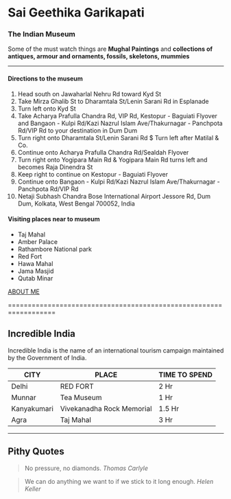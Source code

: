 # Sai Geethika Garikapati<br>
### The Indian Museum<br>
Some of the must watch things are **Mughal Paintings** and **collections of antiques, armour and ornaments, fossils, skeletons, mummies**

----------------------------------------------------------------------
#### Directions to the museum

1. Head south on Jawaharlal Nehru Rd toward Kyd St
2. Take Mirza Ghalib St to Dharamtala St/Lenin Sarani Rd in Esplanade
3. Turn left onto Kyd St
4. Take Acharya Prafulla Chandra Rd, VIP Rd, Kestopur - Baguiati Flyover and Bangaon - Kulpi Rd/Kazi Nazrul Islam Ave/Thakurnagar - Panchpota Rd/VIP Rd to your destination in Dum Dum
5. Turn right onto Dharamtala St/Lenin Sarani Rd $ Turn left after Matilal & Co.
6. Continue onto Acharya Prafulla Chandra Rd/Sealdah Flyover
7. Turn right onto Yogipara Main Rd & Yogipara Main Rd turns left and becomes Raja Dinendra St
8. Keep right to continue on Kestopur - Baguiati Flyover
9. Continue onto Bangaon - Kulpi Rd/Kazi Nazrul Islam Ave/Thakurnagar - Panchpota Rd/VIP Rd
10. Netaji Subhash Chandra Bose International Airport
Jessore Rd, Dum Dum, Kolkata, West Bengal 700052, India 

#### Visiting places near to museum

* Taj Mahal
* Amber Palace
* Rathambore National park
* Red Fort
* Hawa Mahal
* Jama Masjid
* Qutab Minar

[ABOUT ME](./AboutMe.md)

==================================================================
 
## Incredible India

<p> Incredible India is the name of an international tourism campaign maintained by the Government of India. </p>

| CITY        | PLACE                      | TIME TO SPEND |
|-------------|----------------------------|---------------|
| Delhi       | RED FORT                   | 2 Hr          |
| Munnar      | Tea Museum                 | 1 Hr          |
| Kanyakumari | Vivekanadha Rock Memorial  | 1.5 Hr        |
| Agra        | Taj Mahal                  | 3 Hr          |

-----------------------------------------------------------------------

## Pithy Quotes

> No pressure, no diamonds. *Thomas Carlyle*

> We can do anything we want to if we stick to it long enough. *Helen Keller*